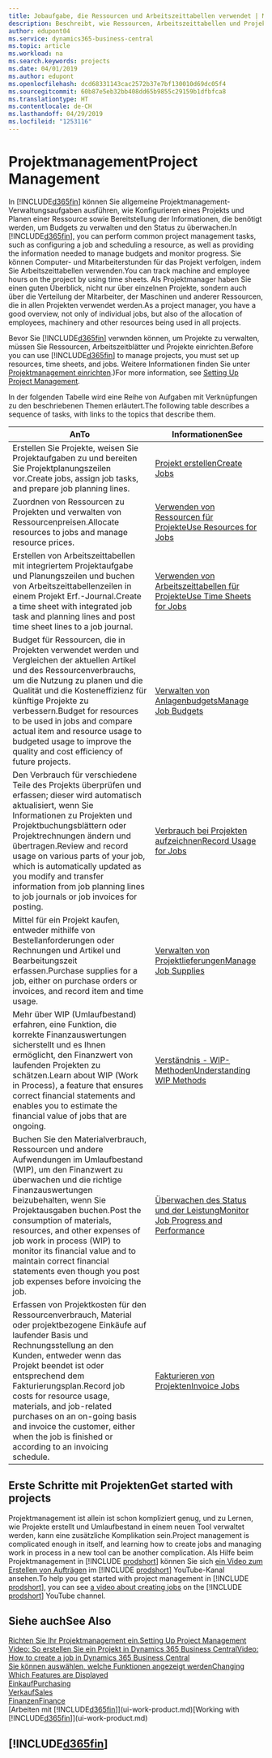 ```yaml
---
title: Jobaufgabe, die Ressourcen und Arbeitszeittabellen verwendet | Microsoft Docs
description: Beschreibt, wie Ressourcen, Arbeitszeittabellen und Projekte genutzt werden, um Projekte zu verwalten.
author: edupont04
ms.service: dynamics365-business-central
ms.topic: article
ms.workload: na
ms.search.keywords: projects
ms.date: 04/01/2019
ms.author: edupont
ms.openlocfilehash: dcd68331143cac2572b37e7bf130010d69dc05f4
ms.sourcegitcommit: 60b87e5eb32bb408dd65b9855c29159b1dfbfca8
ms.translationtype: HT
ms.contentlocale: de-CH
ms.lasthandoff: 04/29/2019
ms.locfileid: "1253116"
---
```

# <a name="project-management"></a><span data-ttu-id="f9a81-103">Projektmanagement</span><span class="sxs-lookup"><span data-stu-id="f9a81-103">Project Management</span></span>
<span data-ttu-id="f9a81-104">In [!INCLUDE[d365fin](includes/d365fin_md.md)] können Sie allgemeine Projektmanagement-Verwaltungsaufgaben ausführen, wie Konfigurieren eines Projekts und Planen einer Ressource sowie Bereitstellung der Informationen, die benötigt werden, um Budgets zu verwalten und den Status zu überwachen.</span><span class="sxs-lookup"><span data-stu-id="f9a81-104">In [!INCLUDE[d365fin](includes/d365fin_md.md)], you can perform common project management tasks, such as configuring a job and scheduling a resource, as well as providing the information needed to manage budgets and monitor progress.</span></span> <span data-ttu-id="f9a81-105">Sie können Computer- und Mitarbeiterstunden für das Projekt verfolgen, indem Sie Arbeitszeittabellen verwenden.</span><span class="sxs-lookup"><span data-stu-id="f9a81-105">You can track machine and employee hours on the project by using time sheets.</span></span> <span data-ttu-id="f9a81-106">Als Projektmanager haben Sie einen guten Überblick, nicht nur über einzelnen Projekte, sondern auch über die Verteilung der Mitarbeiter, der Maschinen und anderer Ressourcen, die in allen Projekten verwendet werden.</span><span class="sxs-lookup"><span data-stu-id="f9a81-106">As a project manager, you have a good overview, not only of individual jobs, but also of the allocation of employees, machinery and other resources being used in all projects.</span></span>

<span data-ttu-id="f9a81-107">Bevor Sie [!INCLUDE[d365fin](includes/d365fin_md.md)] verwnden können, um Projekte zu verwalten, müssen Sie Ressourcen, Arbeitszeitblätter und Projekte einrichten.</span><span class="sxs-lookup"><span data-stu-id="f9a81-107">Before you can use [!INCLUDE[d365fin](includes/d365fin_md.md)] to manage projects, you must set up resources, time sheets, and jobs.</span></span> <span data-ttu-id="f9a81-108">Weitere Informationen finden Sie unter [Projektmanagement einrichten](projects-setup-projects.md).)</span><span class="sxs-lookup"><span data-stu-id="f9a81-108">For more information, see [Setting Up Project Management](projects-setup-projects.md).</span></span>  

<span data-ttu-id="f9a81-109">In der folgenden Tabelle wird eine Reihe von Aufgaben mit Verknüpfungen zu den beschriebenen Themen erläutert.</span><span class="sxs-lookup"><span data-stu-id="f9a81-109">The following table describes a sequence of tasks, with links to the topics that describe them.</span></span>

| <span data-ttu-id="f9a81-110">An</span><span class="sxs-lookup"><span data-stu-id="f9a81-110">To</span></span> | <span data-ttu-id="f9a81-111">Informationen</span><span class="sxs-lookup"><span data-stu-id="f9a81-111">See</span></span> |
| --- | --- |
| <span data-ttu-id="f9a81-112">Erstellen Sie Projekte, weisen Sie Projektaufgaben zu und bereiten Sie Projektplanungszeilen vor.</span><span class="sxs-lookup"><span data-stu-id="f9a81-112">Create jobs, assign job tasks, and prepare job planning lines.</span></span> |[<span data-ttu-id="f9a81-113">Projekt erstellen</span><span class="sxs-lookup"><span data-stu-id="f9a81-113">Create Jobs</span></span>](projects-how-create-jobs.md) |
| <span data-ttu-id="f9a81-114">Zuordnen von Ressourcen zu Projekten und verwalten von Ressourcenpreisen.</span><span class="sxs-lookup"><span data-stu-id="f9a81-114">Allocate resources to jobs and manage resource prices.</span></span> |[<span data-ttu-id="f9a81-115">Verwenden von Ressourcen für Projekte</span><span class="sxs-lookup"><span data-stu-id="f9a81-115">Use Resources for Jobs</span></span>](projects-how-use-resources.md) |
| <span data-ttu-id="f9a81-116">Erstellen von Arbeitszeittabellen mit integriertem Projektaufgabe und Planungszeilen und buchen von Arbeitszeittabellenzeilen in einem Projekt Erf.-Journal.</span><span class="sxs-lookup"><span data-stu-id="f9a81-116">Create a time sheet with integrated job task and planning lines and post time sheet lines to a job journal.</span></span> |[<span data-ttu-id="f9a81-117">Verwenden von Arbeitszeittabellen für Projekte</span><span class="sxs-lookup"><span data-stu-id="f9a81-117">Use Time Sheets for Jobs</span></span>](projects-how-use-time-sheets.md) |
| <span data-ttu-id="f9a81-118">Budget für Ressourcen, die in Projekten verwendet werden und Vergleichen der aktuellen Artikel und des Ressourcenverbrauchs, um die Nutzung zu planen und die Qualität und die Kosteneffizienz für künftige Projekte zu verbessern.</span><span class="sxs-lookup"><span data-stu-id="f9a81-118">Budget for resources to be used in jobs and compare actual item and resource usage to budgeted usage to improve the quality and cost efficiency of future projects.</span></span> |[<span data-ttu-id="f9a81-119">Verwalten von Anlagenbudgets</span><span class="sxs-lookup"><span data-stu-id="f9a81-119">Manage Job Budgets</span></span>](projects-how-manage-budgets.md) |
| <span data-ttu-id="f9a81-120">Den Verbrauch für verschiedene Teile des Projekts überprüfen und erfassen; dieser wird automatisch aktualisiert, wenn Sie Informationen zu Projekten und Projektbuchungsblättern oder Projektrechnungen ändern und übertragen.</span><span class="sxs-lookup"><span data-stu-id="f9a81-120">Review and record usage on various parts of your job, which is automatically updated as you modify and transfer information from job planning lines to job journals or job invoices for posting.</span></span> |[<span data-ttu-id="f9a81-121">Verbrauch bei Projekten aufzeichnen</span><span class="sxs-lookup"><span data-stu-id="f9a81-121">Record Usage for Jobs</span></span>](projects-how-record-job-usage.md) |
| <span data-ttu-id="f9a81-122">Mittel für ein Projekt kaufen, entweder mithilfe von Bestellanforderungen oder Rechnungen und Artikel und Bearbeitungszeit erfassen.</span><span class="sxs-lookup"><span data-stu-id="f9a81-122">Purchase supplies for a job, either on purchase orders or invoices, and record item and time usage.</span></span> |[<span data-ttu-id="f9a81-123">Verwalten von Projektlieferungen</span><span class="sxs-lookup"><span data-stu-id="f9a81-123">Manage Job Supplies</span></span>](projects-how-manage-project-supplies.md) |
| <span data-ttu-id="f9a81-124">Mehr über WIP (Umlaufbestand) erfahren, eine Funktion, die korrekte Finanzauswertungen sicherstellt und es Ihnen ermöglicht, den Finanzwert von laufenden Projekten zu schätzen.</span><span class="sxs-lookup"><span data-stu-id="f9a81-124">Learn about WIP (Work in Process), a feature that ensures correct financial statements and enables you to estimate the financial value of jobs that are ongoing.</span></span> |[<span data-ttu-id="f9a81-125">Verständnis - WIP-Methoden</span><span class="sxs-lookup"><span data-stu-id="f9a81-125">Understanding WIP Methods</span></span>](projects-understanding-wip.md) |
| <span data-ttu-id="f9a81-126">Buchen Sie den Materialverbrauch, Ressourcen und andere Aufwendungen im Umlaufbestand (WIP), um den Finanzwert zu überwachen und die richtige Finanzauswertungen beizubehalten, wenn Sie Projektausgaben buchen.</span><span class="sxs-lookup"><span data-stu-id="f9a81-126">Post the consumption of materials, resources, and other expenses of job work in process (WIP) to monitor its financial value and to maintain correct financial statements even though you post job expenses before invoicing the job.</span></span> |[<span data-ttu-id="f9a81-127">Überwachen des Status und der Leistung</span><span class="sxs-lookup"><span data-stu-id="f9a81-127">Monitor Job Progress and Performance</span></span>](projects-how-monitor-progress-performance.md) |
| <span data-ttu-id="f9a81-128">Erfassen von Projektkosten für den Ressourcenverbrauch, Material oder projektbezogene Einkäufe auf laufender Basis und Rechnungsstellung an den Kunden, entweder wenn das Projekt beendet ist oder entsprechend dem Fakturierungsplan.</span><span class="sxs-lookup"><span data-stu-id="f9a81-128">Record job costs for resource usage, materials, and job-related purchases on an on-going basis and invoice the customer, either when the job is finished or according to an invoicing schedule.</span></span> |[<span data-ttu-id="f9a81-129">Fakturieren von Projekten</span><span class="sxs-lookup"><span data-stu-id="f9a81-129">Invoice Jobs</span></span>](projects-how-invoice-jobs.md) |

## <a name="get-started-with-projects"></a><span data-ttu-id="f9a81-130">Erste Schritte mit Projekten</span><span class="sxs-lookup"><span data-stu-id="f9a81-130">Get started with projects</span></span>

<span data-ttu-id="f9a81-131">Projektmanagement ist allein ist schon kompliziert genug, und zu Lernen, wie Projekte erstellt und Umlaufbestand in einem neuen Tool verwaltet werden, kann eine zusätzliche Komplikation sein.</span><span class="sxs-lookup"><span data-stu-id="f9a81-131">Project management is complicated enough in itself, and learning how to create jobs and managing work in process in a new tool can be another complication.</span></span> <span data-ttu-id="f9a81-132">Als Hilfe beim Projektmanagement in [!INCLUDE [prodshort](includes/prodshort.md)] können Sie sich [ein Video zum Erstellen von Aufträgen](https://www.youtube.com/watch?v=VqaPWr7BWmw) im [!INCLUDE [prodshort](includes/prodshort.md)] YouTube-Kanal ansehen.</span><span class="sxs-lookup"><span data-stu-id="f9a81-132">To help you get started with project management in [!INCLUDE [prodshort](includes/prodshort.md)], you can see [a video about creating jobs](https://www.youtube.com/watch?v=VqaPWr7BWmw) on the [!INCLUDE [prodshort](includes/prodshort.md)] YouTube channel.</span></span>  

## <a name="see-also"></a><span data-ttu-id="f9a81-133">Siehe auch</span><span class="sxs-lookup"><span data-stu-id="f9a81-133">See Also</span></span>

[<span data-ttu-id="f9a81-134">Richten Sie Ihr Projektmanagement ein.</span><span class="sxs-lookup"><span data-stu-id="f9a81-134">Setting Up Project Management</span></span>](projects-setup-projects.md)  
[<span data-ttu-id="f9a81-135">Video: So erstellen Sie ein Projekt in Dynamics 365 Business Central</span><span class="sxs-lookup"><span data-stu-id="f9a81-135">Video: How to create a job in Dynamics 365 Business Central</span></span>](https://www.youtube.com/watch?v=VqaPWr7BWmw)  
[<span data-ttu-id="f9a81-136">Sie können auswählen, welche Funktionen angezeigt werden</span><span class="sxs-lookup"><span data-stu-id="f9a81-136">Changing Which Features are Displayed</span></span>](ui-experiences.md)  
[<span data-ttu-id="f9a81-137">Einkauf</span><span class="sxs-lookup"><span data-stu-id="f9a81-137">Purchasing</span></span>](purchasing-manage-purchasing.md)  
[<span data-ttu-id="f9a81-138">Verkauf</span><span class="sxs-lookup"><span data-stu-id="f9a81-138">Sales</span></span>](sales-manage-sales.md)  
[<span data-ttu-id="f9a81-139">Finanzen</span><span class="sxs-lookup"><span data-stu-id="f9a81-139">Finance</span></span>](finance.md)  
<span data-ttu-id="f9a81-140">[Arbeiten mit [!INCLUDE[d365fin](includes/d365fin_md.md)]](ui-work-product.md)</span><span class="sxs-lookup"><span data-stu-id="f9a81-140">[Working with [!INCLUDE[d365fin](includes/d365fin_md.md)]](ui-work-product.md)</span></span>  

## [!INCLUDE[d365fin](includes/free_trial_md.md)]  
